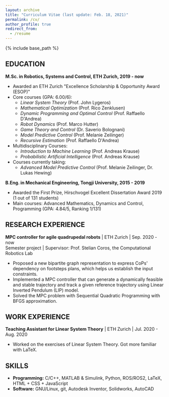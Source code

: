 ```yaml
---
layout: archive
title: "Curriculum Vitae (last update: Feb. 18, 2021)"
permalink: /cv/
author_profile: true
redirect_from:
  - /resume
---
```


{% include base_path %}

## EDUCATION

**M.Sc. in Robotics, Systems and Control, ETH Zurich, 2019 - now**
- Awarded an ETH Zurich "Excellence Scholarship & Opportunity Award (ESOP)"
- Core courses (GPA: 6.00/6):
  -  *Linear System Theory* (Prof. John Lygeros)
  -  *Mathematical Optimization* (Prof. Rico Zenklusen)
  -  *Dynamic Programming and Optimal Control* (Prof. Raffaello D'Andrea)
  -  *Robot Dynamics* (Prof. Marco Hutter)
  -  *Game Theory and Control* (Dr. Saverio Bolognani)
  -  *Model Predictive Control* (Prof. ‪Melanie Zeilinger)
  -  *Recursive Estimation* (Prof. Raffaello D'Andrea)
- Multidisciplinary Courses: 
  -  *Introduction to Machine Learning* (Prof. Andreas Krause)
  -  *Probabilistic Artificial Intelligence* (Prof. Andreas Krause)
- Courses currently taking: 
  -  *Advanced Model Predictive Control* (Prof. ‪Melanie Zeilinger, Dr. ‪Lukas Hewing) 

**B.Eng. in Mechanical Engineering, Tongji University, 2015 - 2019**
- Awarded the First Prize, Hirschvogel Excellent Dissertation Award 2019 (1 out of 131 students)
- Main courses: Advanced Mathematics, Dynamics and Control, Programming (GPA: 4.84/5, Ranking 1/131)

## RESEARCH EXPERIENCE

**MPC controller for agile quadrupedal robots** | ETH Zurich | Sep. 2020 - now  
Semester project | Supervisor: Prof. Stelian Coros, the Computational Robotics Lab  
- Proposed a new bipartite graph representation to express  CoPs' dependency on footsteps plans, which helps us establish the input constraints.
- Implemented a MPC controller that can generate a dynamically feasible and stable trajectory and track a given reference trajectory using Linear Inverted Pendulum (LIP) model.
- Solved the MPC problem with Sequential Quadratic Programming with BFGS approximation.

## WORK EXPERIENCE

**Teaching Assistant for Linear System Theory** | ETH Zurich | Jul. 2020 - Aug. 2020
- Worked on the exercises of Linear System Theory. Got more familiar with LaTeX.


## SKILLS

- **Programming:** C/C++, MATLAB & Simulink, Python, ROS/ROS2, LaTeX, HTML + CSS + JavaScript
- **Software:** GNU/Linux, git, Autodesk Inventor, Solidworks, AutoCAD

<!-- Publications
======
  <ul>{% for post in site.publications %}
    {% include archive-single-cv.html %}
  {% endfor %}</ul>
  
Talks
======
  <ul>{% for post in site.talks %}
    {% include archive-single-talk-cv.html %}
  {% endfor %}</ul>
  
Teaching
======
  <ul>{% for post in site.teaching %}
    {% include archive-single-cv.html %}
  {% endfor %}</ul>
  
Service and leadership
======
* Currently signed in to 43 different slack teams -->
